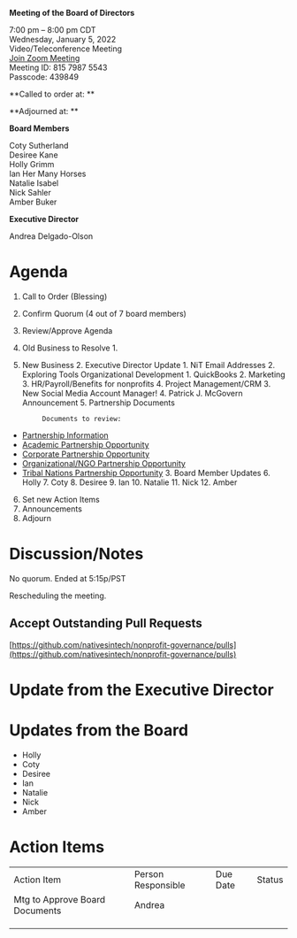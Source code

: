 **Meeting of the Board of Directors**

7:00 pm – 8:00 pm CDT  
Wednesday, January 5, 2022  
Video/Teleconference Meeting  
[Join Zoom Meeting](https://us06web.zoom.us/j/81579875543?pwd=UEh5bmo2VDZUT24vNkg5Nm9Yc25iZz09)  
Meeting ID: 815 7987 5543  
Passcode: 439849

**Called to order at: **

**Adjourned at: **

**Board Members**

Coty Sutherland  
Desiree Kane  
Holly Grimm  
Ian Her Many Horses  
Natalie Isabel  
Nick Sahler  
Amber Buker  

**Executive Director**

Andrea Delgado-Olson

# Agenda

1. Call to Order (Blessing) 
2. Confirm Quorum (4 out of 7 board members)
3. Review/Approve Agenda
4. Old Business to Resolve
    1. 
5. New Business
    2. Executive Director Update
        1. NiT Email Addresses
        2. Exploring Tools Organizational Development
            1. QuickBooks
            2. Marketing
            3. HR/Payroll/Benefits for nonprofits
            4. Project Management/CRM
        3. New Social Media Account Manager! 
        4. Patrick J. McGovern Announcement
        5. Partnership Documents

            Documents to review:

* [Partnership Information](https://docs.google.com/document/d/1Ywx9-mmSdCd0-Gq2kiUG5LyTzz5jbxVurl0wOhah3sg/edit?usp=sharing)
* [Academic Partnership Opportunity](https://docs.google.com/document/d/1qZPMTjVEWJsU03ZePUHfFd0gvj3_0CufMoT3wH-4G34/edit?usp=sharing) 
* [Corporate Partnership Opportunity](https://docs.google.com/document/d/1qZPMTjVEWJsU03ZePUHfFd0gvj3_0CufMoT3wH-4G34/edit?usp=sharing)
* [Organizational/NGO Partnership Opportunity](https://docs.google.com/document/d/1gk8qDAesWpgywQPKdOe-9MtFVeY5NU3VT8AVmZztY7g/edit?usp=sharing)
* [Tribal Nations Partnership Opportunity](https://docs.google.com/document/d/18Q2d0Xd-2DyYDVvO4ccQDXT8tv7I__LqI2IjZaCcbM4/edit?usp=sharing) 
    3. Board Member Updates
        6. Holly 
        7. Coty
        8. Desiree
        9. Ian
        10. Natalie
        11. Nick
        12. Amber
6. Set new Action Items
7. Announcements
8. Adjourn

# Discussion/Notes

No quorum. Ended at 5:15p/PST

Rescheduling the meeting.

## Accept Outstanding Pull Requests

[https://github.com/nativesintech/nonprofit-governance/pulls](https://github.com/nativesintech/nonprofit-governance/pulls)

# Update from the Executive Director

# Updates from the Board

* Holly
* Coty
* Desiree
* Ian
* Natalie
* Nick
* Amber

# Action Items

<table>
  <tr>
   <td>Action Item
   </td>
   <td>Person Responsible
   </td>
   <td>Due Date
   </td>
   <td>Status
   </td>
  </tr>
  <tr>
   <td>Mtg to Approve Board Documents
   </td>
   <td>Andrea
   </td>
   <td>
   </td>
   <td>
   </td>
  </tr>
  <tr>
   <td>
   </td>
   <td>
   </td>
   <td>
   </td>
   <td>
   </td>
  </tr>
  <tr>
   <td>
   </td>
   <td>
   </td>
   <td>
   </td>
   <td>
   </td>
  </tr>
  <tr>
   <td>
   </td>
   <td>
   </td>
   <td>
   </td>
   <td>
   </td>
  </tr>
</table>

